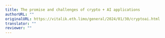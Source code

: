 ```yaml
---
title: The promise and challenges of crypto + AI applications
authorURL: ""
originalURL: https://vitalik.eth.limo/general/2024/01/30/cryptoai.html
translator: ""
reviewer: ""
---
```


